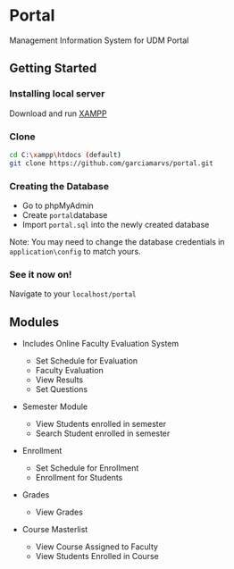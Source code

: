 

# Portal

Management Information System for UDM Portal

## Getting Started

### Installing local server

Download and run [XAMPP](https://www.apachefriends.org/download.html)

### Clone

```sh
cd C:\xampp\htdocs (default)
git clone https://github.com/garciamarvs/portal.git
```

### Creating the Database

 - Go to phpMyAdmin 
 - Create `portal`database
 - Import `portal.sql` into the newly created database
 
 Note: You may need to change the database credentials in `application\config` to match yours.

### See it now on!
Navigate to your `localhost/portal`

## Modules
- Includes Online Faculty Evaluation System
  - Set Schedule for Evaluation
  - Faculty Evaluation
  - View Results
  - Set Questions
  
- Semester Module
  - View Students enrolled in semester
  - Search Student enrolled in semester

- Enrollment
  - Set Schedule for Enrollment
  - Enrollment for Students

- Grades
  - View Grades
  
- Course Masterlist
  - View Course Assigned to Faculty
  - View Students Enrolled in Course
